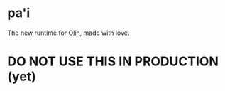 # pa'i

The new runtime for [Olin][olin], made with love.

[olin]: https://github.com/Xe/olin

# DO NOT USE THIS IN PRODUCTION (yet)
